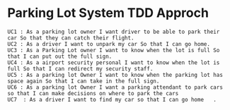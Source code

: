 # Parking Lot System TDD Approch

    UC1 : As a parking lot owner I want driver to be able to park their car So that they can catch their flight.
    UC2 : As a driver I want to unpark my car So that I can go home.
    UC3 : As a Parking Lot owner I want to know when the lot is full So that I can put out the full sign.
    UC4 : As a airport security personal I want to know when the lot is full So that I can redirect my security staff.
    UC5 : As a parking lot Owner I want to know when the parking lot has space again So that I can take in the full sign.
    UC6 : As a parking lot Owner I want a parking attendant to park cars so that I can make decisions on where to park the cars
    UC7  : As a driver I want to find my car so that I can go home   .